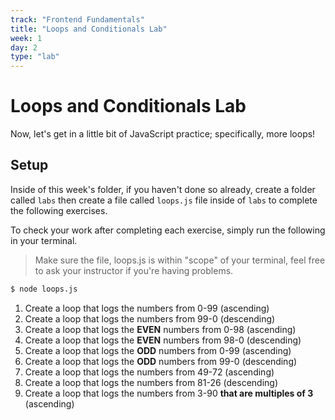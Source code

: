 ```yaml
---
track: "Frontend Fundamentals"
title: "Loops and Conditionals Lab"
week: 1
day: 2
type: "lab"
---
```


# Loops and Conditionals Lab

Now, let's get in a little bit of JavaScript practice; specifically, more loops! 

## Setup

Inside of this week's folder, if you haven't done so already, create a folder called `labs` then create a file called `loops.js` file inside of `labs` to complete the following exercises.

To check your work after completing each exercise, simply run the following in your terminal.

> Make sure the file, loops.js is within "scope" of your terminal, feel free to ask your instructor if you're having problems.

```bash
$ node loops.js
```

1. Create a loop that logs the numbers from 0-99 (ascending)
2. Create a loop that logs the numbers from 99-0 (descending)
3. Create a loop that logs the **EVEN** numbers from 0-98 (ascending)
4. Create a loop that logs the **EVEN** numbers from 98-0 (descending)
5. Create a loop that logs the **ODD** numbers from 0-99 (ascending)
6. Create a loop that logs the **ODD** numbers from 99-0 (descending)
7. Create a loop that logs the numbers from 49-72 (ascending)
8. Create a loop that logs the numbers from 81-26 (descending)
9. Create a loop that logs the numbers from 3-90 **that are multiples of 3** (ascending)
